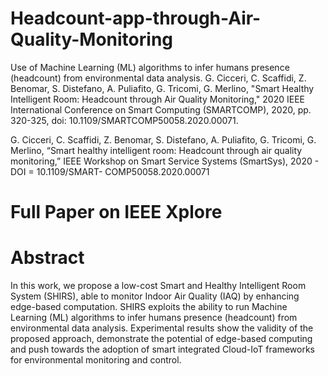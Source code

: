 # Headcount-app-through-Air-Quality-Monitoring
Use of Machine Learning (ML) algorithms to infer humans presence (headcount) from environmental data analysis.
G. Cicceri, C. Scaffidi, Z. Benomar, S. Distefano, A. Puliafito, G. Tricomi, G. Merlino, "Smart Healthy Intelligent Room: Headcount through Air Quality Monitoring," 
2020 IEEE International Conference on Smart Computing (SMARTCOMP), 2020, pp. 320-325, 
doi: 10.1109/SMARTCOMP50058.2020.00071.


G. Cicceri, C. Scaffidi, Z. Benomar, S. Distefano, A. Puliafito, G. Tricomi, G. Merlino, “Smart healthy intelligent room: Headcount through air quality monitoring,” IEEE Workshop on Smart Service Systems (SmartSys), 2020 - DOI = 10.1109/SMART- COMP50058.2020.00071

# Full Paper on IEEE Xplore

# Abstract

In this work, we propose a low-cost Smart and Healthy Intelligent Room System (SHIRS), able to monitor Indoor Air Quality (IAQ) by enhancing edge-based computation. SHIRS exploits the ability to run Machine Learning (ML) algorithms to infer humans presence (headcount) from environmental data analysis. Experimental results show the validity of the proposed approach, demonstrate the potential of edge-based computing and push towards the adoption of smart integrated Cloud-IoT frameworks for environmental monitoring and control.

